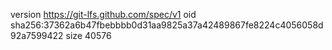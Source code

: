 version https://git-lfs.github.com/spec/v1
oid sha256:37362a6b47fbebbbb0d31aa9825a37a42489867fe8224c4056058d92a7599422
size 40576
